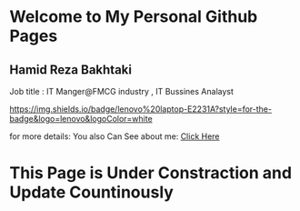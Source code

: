 # Welcome to My Personal Github Pages

## Hamid Reza Bakhtaki

Job title : IT Manger@FMCG industry , IT Bussines Analayst

https://img.shields.io/badge/lenovo%20laptop-E2231A?style=for-the-badge&logo=lenovo&logoColor=white

for more details:
You also Can See about me:
[Click Here](https://bakhtaki.github.io/aboutme)

# This Page is Under Constraction and Update Countinously
